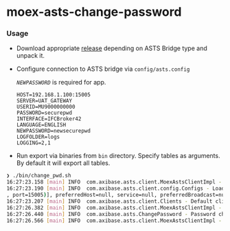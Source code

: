 # moex-asts-change-password

### Usage

* Download appropriate [release](https://github.com/unrealwork/moex-asts-change-password/releases/tag/0.0.1) depending on ASTS Bridge type  and unpack it.

* Configure connection to ASTS bridge via `config/asts.config` 

    *`NEWPASSWORD`* is required for app.
    ```properties
    HOST=192.168.1.100:15005
    SERVER=UAT_GATEWAY
    USERID=MU9000000000
    PASSWORD=securepwd
    INTERFACE=IFCBroker42
    LANGUAGE=ENGLISH
    NEWPASSWORD=newsecurepwd
    LOGFOLDER=logs
    LOGGING=2,1
    ```

 
* Run export via binaries from `bin` directory. Specify tables as arguments. By default it will export all tables.

```sh
❯ ./bin/change_pwd.sh
16:27:23.158 [main] INFO  com.axibase.asts.client.MoexAstsClientImpl - Native libraries are successfully loaded
16:27:23.190 [main] INFO  com.axibase.asts.client.config.Configs - Loaded config from file /mnt/c/Users/unrea/dev/moex-asts-change-password-0.0.1/config/asts.config. Config : MapBasedClientConfig(hosts=[Host(hostName=192.168.1.100
, port=15005)], preferredHost=null, service=null, preferredBroadcast=null, broadcast=[], serverId=UAT_GATEWAY, userCredentials=UserCredentials(username=MU9032400002, password=******), interfaceId=IFCBroker42, tradingAccount=null, refreshInterval=PT15S, clientCode=null, optionalParams={LANGUAGE=ENGLISH, NEWPASSWORD=******, LOGFOLDER=logs, LOGGING=2,1, FEEDBACK=igor.shmagrinsky@axibase.com})
16:27:23.207 [main] INFO  com.axibase.asts.client.Clients - Default client is created.
16:27:26.382 [main] INFO  com.axibase.asts.client.MoexAstsClientImpl - Client is successfully connected to ASTS Bridge. [Host(hostName=192.168.1.100, port=15005)]
16:27:26.440 [main] INFO  com.axibase.asts.ChangePassword - Password changed. (209) Password successfully changed
16:27:26.566 [main] INFO  com.axibase.asts.client.MoexAstsClientImpl - Client disconnected from ASTS Bridge
```
